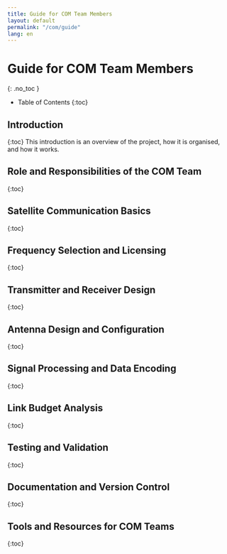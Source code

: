 ```yaml
---
title: Guide for COM Team Members
layout: default
permalink: "/com/guide"
lang: en
---
```


# Guide for COM Team Members
{: .no_toc }


- Table of Contents
{:toc}

## Introduction
{:toc}
This introduction is an overview of the project, how it is organised, and how it works.


## Role and Responsibilities of the COM Team
{:toc}



## Satellite Communication Basics
{:toc}



## Frequency Selection and Licensing
{:toc}



## Transmitter and Receiver Design
{:toc}



## Antenna Design and Configuration
{:toc}



## Signal Processing and Data Encoding
{:toc}



## Link Budget Analysis
{:toc}



## Testing and Validation
{:toc}



## Documentation and Version Control
{:toc}



## Tools and Resources for COM Teams
{:toc}



